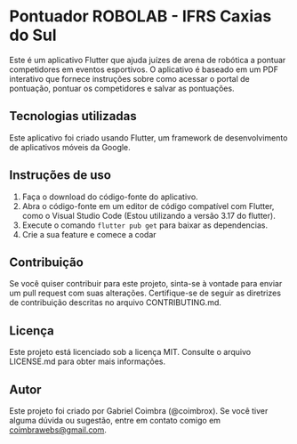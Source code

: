 
# Pontuador ROBOLAB - IFRS Caxias do Sul

Este é um aplicativo Flutter que ajuda juízes de arena de robótica a pontuar competidores em eventos esportivos. O aplicativo é baseado em um PDF interativo que fornece instruções sobre como acessar o portal de pontuação, pontuar os competidores e salvar as pontuações.

## Tecnologias utilizadas

Este aplicativo foi criado usando Flutter, um framework de desenvolvimento de aplicativos móveis da Google.

## Instruções de uso

1. Faça o download do código-fonte do aplicativo.
2. Abra o código-fonte em um editor de código compatível com Flutter, como o Visual Studio Code (Estou utilizando a versão 3.17 do flutter).
3. Execute o comando `flutter pub get` para baixar as dependencias.
4. Crie a sua feature e comece a codar

## Contribuição

Se você quiser contribuir para este projeto, sinta-se à vontade para enviar um pull request com suas alterações. Certifique-se de seguir as diretrizes de contribuição descritas no arquivo CONTRIBUTING.md.

## Licença

Este projeto está licenciado sob a licença MIT. Consulte o arquivo LICENSE.md para obter mais informações.

## Autor

Este projeto foi criado por Gabriel Coimbra (@coimbrox). Se você tiver alguma dúvida ou sugestão, entre em contato comigo em <coimbrawebs@gmail.com>.
